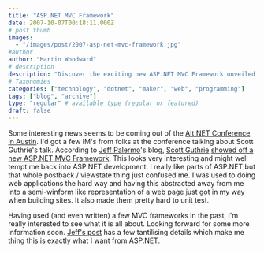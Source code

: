 ```yaml
---
title: "ASP.NET MVC Framework"
date: 2007-10-07T00:18:11.000Z
# post thumb
images:
  - "/images/post/2007-asp-net-mvc-framework.jpg"
#author
author: "Martin Woodward"
# description
description: "Discover the exciting new ASP.NET MVC Framework unveiled at the Alt.NET Conference, promising a more intuitive development experience."
# Taxonomies
categories: ["technology", "dotnet", "maker", "web", "programming"]
tags: ["blog", "archive"]
type: "regular" # available type (regular or featured)
draft: false
---
```

Some interesting news seems to be coming out of the [Alt.NET Conference in Austin](http://www.altnetconf.com/).  I'd got a few IM's from folks at the conference talking about Scott Guthrie's talk. According to [Jeff Palermo](http://codebetter.com/blogs/jeffrey.palermo/default.aspx)'s blog, [Scott Guthrie](http://weblogs.asp.net/scottgu/) [showed off a new ASP.NET MVC Framework](http://codebetter.com/blogs/jeffrey.palermo/archive/2007/10/05/altnetconf-scott-guthrie-announces-asp-net-mvc-framework-at-alt-net-conf.aspx).  This looks very interesting and might well tempt me back into ASP.NET development.  I really like parts of ASP.NET but that whole postback / viewstate thing just confused me.  I was used to doing web applications the hard way and having this abstracted away from me into a semi-winform like representation of a web page just got in my way when building sites.  It also made them pretty hard to unit test. 

Having used (and even written) a few MVC frameworks in the past, I'm really interested to see what it is all about.  Looking forward for some more information soon.  [Jeff's post](http://codebetter.com/blogs/jeffrey.palermo/archive/2007/10/05/altnetconf-scott-guthrie-announces-asp-net-mvc-framework-at-alt-net-conf.aspx) has a few tantilising details which make me thing this is exactly what I want from ASP.NET.